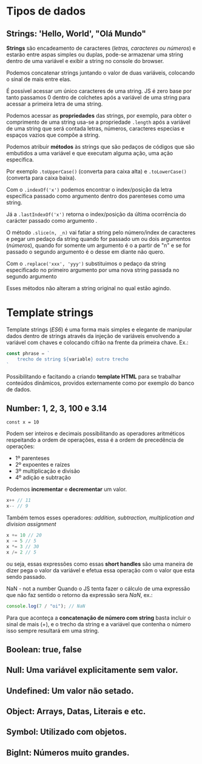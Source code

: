 
# Tipos de dados

## Strings: 'Hello, World', "Olá Mundo"

**Strings** são encadeamento de caracteres (_letras, caracteres ou números_) e estarão entre aspas simples ou duplas, pode-se armazenar uma string dentro de uma variável e exibir a string no console do browser.

Podemos concatenar strings juntando o valor de duas variáveis, colocando o sinal de mais entre elas.

É possível acessar um único caracteres de uma string.
JS é zero base por tanto passamos 0 dentro de colchetes após a variável de uma string para acessar a primeira letra de uma string.

Podemos acessar as **propriedades** das strings, por exemplo, para obter o comprimento de uma string usa-se a propriedade `.length` após a variável de uma string que será contada letras, números, caracteres especias e espaços vazios que compõe a string.

Podemos atribuir **métodos** às strings que são pedaços de códigos que são embutidos a uma variável e que executam alguma ação, uma ação específica.

Por exemplo `.toUpperCase()` (converta para caixa alta) e `.toLowerCase()` (converta para caixa baixa).

Com o `.indexOf('x')` podemos encontrar o index/posição da letra específica passado como argumento dentro dos parenteses como uma string.

Já a `.lastIndexOf('x')` retorna o index/posição da última ocorrência do carácter passado como argumento .

O método `.slice(n, _n)` vai fatiar a string pelo número/index de caracteres e pegar um pedaço da string quando for passado um ou dois argumentos (_números_), quando for somente um argumento é o a partir de "n" e se for passado o segundo argumento é o desse em diante não quero.

Com o `.replace('xxx', 'yyy')` substituimos o pedaço da string especificado no primeiro argumento por uma nova string passada no segundo argumento

Esses métodos não alteram a string original no qual estão agindo.

# Template strings

Template strings (_ES6_) é uma forma mais simples e  elegante de manipular dados dentro de strings através da injeção de variáveis envolvendo a variável com chaves e colocando cifrão na frente da primeira chave. Ex.:
```js
const phrase = `
	trecho de string ${variable} outro trecho
`
```

Possibilitando e facitando a criando **template HTML** para se trabalhar conteúdos dinâmicos, providos externamente como por exemplo do banco de dados.

## Number: 1, 2, 3, 100 e 3.14
`const x = 10`

Podem ser inteiros e decimais possibilitando as operadores aritméticos respeitando a ordem de operações, essa é a ordem de precedência de operações:
- 1º parenteses
- 2º expoentes e raízes
- 3º multiplicação e divisão
- 4º adição e subtração

Podemos **incrementar** e **decrementar** um valor.
```js
x++ // 11
x-- // 9
```

Também temos esses operadores: _addition, subtraction, multiplication and division assignment_
```js
x += 10 // 20
x -= 5 // 5
x *= 3 // 30
x /= 2 // 5
```

ou seja, essas expressões como essas **short handles** são uma maneira de dizer pega o valor da variável e efetua essa operação com o valor que esta sendo passado.

NaN - not a number
Quando o JS tenta fazer o cálculo de uma expressão que não faz sentido o retorno da expressão sera _NaN_, ex.:
```js
console.log(7 / "oi"); // NaN
```

Para que aconteça a **concatenação de número com string** basta incluir o sinal de mais (+), e o trecho da string e a variável que contenha o número isso sempre resultará em uma string.

## Boolean: true, false

## Null: Uma variável explicitamente sem valor.

## Undefined: Um valor não setado.

## Object: Arrays, Datas, Literais e etc.

## Symbol: Utilizado com objetos.

## BigInt: Números muito grandes.